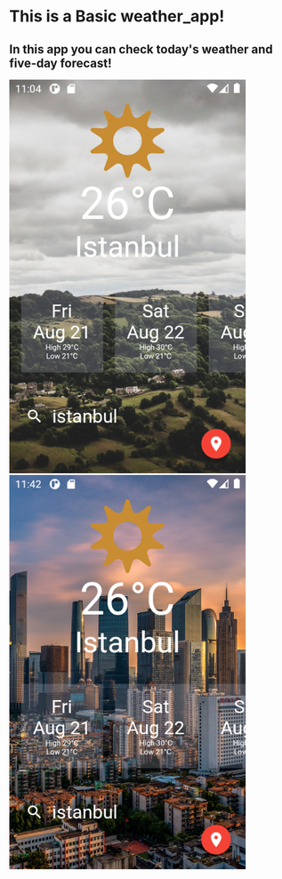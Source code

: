 # This is a Basic weather_app!

## In this app you can check today's weather and five-day forecast!

<img src="weatherr/ss/Screenshot_1597910641.png" width="425"/> <img src="weatherr/ss/Screenshot_1597912974.png" width="425"/> 
